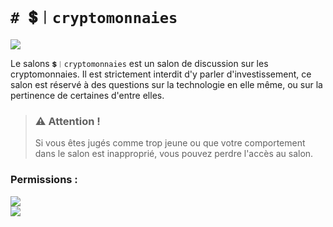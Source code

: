 # `# 💲︱cryptomonnaies`
![](https://img.shields.io/badge/-SALON_RESERVÉ_AUX_PLUS_DE_18_ANS-darkred?style=for-the-badge) <br/>

Le salons `💲︱cryptomonnaies` est un salon de discussion sur les cryptomonnaies.
Il est strictement interdit d'y parler d'investissement, ce salon est réservé
à des questions sur la technologie en elle même, ou sur la pertinence de certaines
d'entre elles.

> ### ⚠️ Attention !
> Si vous êtes jugés comme trop jeune ou que votre comportement dans le salon
> est inapproprié, vous pouvez perdre l'accès au salon.

### Permissions :
![](https://img.shields.io/badge/Lecture-OUI-green?style=for-the-badge) <br/>
![](https://img.shields.io/badge/Ecriture-OUI-green?style=for-the-badge)
